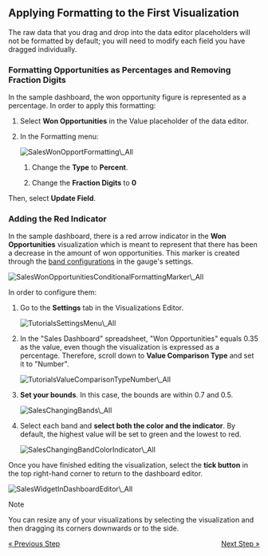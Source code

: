 ## Applying Formatting to the First Visualization

The raw data that you drag and drop into the data editor placeholders
will not be formatted by default; you will need to modify each field you
have dragged individually.

### Formatting Opportunities as Percentages and Removing Fraction Digits

In the sample dashboard, the won opportunity figure is represented as a
percentage. In order to apply this formatting:

1.  Select **Won Opportunities** in the Value placeholder of the data
    editor.

2.  In the Formatting menu:

    <img src="images/SalesWonOpportFormatting_All.png" alt="SalesWonOpportFormatting\_All" class="responsive-img"/>

    1.  Change the **Type** to **Percent**.

    2.  Change the **Fraction Digits** to **0**

Then, select **Update Field**.

### Adding the Red Indicator

In the sample dashboard, there is a red arrow indicator in the **Won
Opportunities** visualization which is meant to represent that there has
been a decrease in the amount of won opportunities. This marker is
created through the [band configurations](~/en/data-visualizations/visualization-types/gauge-charts.html#bands-configuration) in the gauge's settings.

<img src="images/SalesWonOpportunitiesConditionalFormattingMarker_All.png" alt="SalesWonOpportunitiesConditionalFormattingMarker\_All" class="responsive-img"/>

In order to configure them:

1.  Go to the **Settings** tab in the Visualizations Editor.

    <img src="images/TutorialsSettingsMenu_All.png" alt="TutorialsSettingsMenu\_All" class="responsive-img"/>



2.  In the "Sales Dashboard" spreadsheet, "Won Opportunities" equals
    0.35 as the value, even though the visualization is expressed as a
    percentage. Therefore, scroll down to **Value Comparison Type** and
    set it to "Number".

    <img src="images/TutorialsValueComparisonTypeNumber_All.png" alt="TutorialsValueComparisonTypeNumber\_All" class="responsive-img"/>



3.  **Set your bounds**. In this case, the bounds are within 0.7 and
    0.5.

    <img src="images/SalesChangingBands_All.png" alt="SalesChangingBands\_All" class="responsive-img"/>



4.  Select each band and **select both the color and the indicator**. By
    default, the highest value will be set to green and the lowest to
    red.

    <img src="images/SalesChangingBandColorIndicator_All.png" alt="SalesChangingBandColorIndicator\_All" class="responsive-img"/>

Once you have finished editing the visualization, select the **tick
button** in the top right-hand corner to return to the dashboard editor.

<img src="images/SalesWidgetInDashboardEditor_All.png" alt="SalesWidgetInDashboardEditor\_All" class="responsive-img"/>

>[!NOTE]
>You can resize any of your visualizations by selecting the visualization and then dragging its corners downwards or to the side.

<style>
.previous {
    text-align: left
}

.next {
    float: right
}

</style>

<a href="selecting-data-visualization.md" class="previous">&laquo; Previous Step</a>
<a href="applying-theme.md" class="next">Next Step &raquo;</a>
